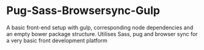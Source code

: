 # Pug-Sass-Browsersync-Gulp
A basic front-end setup with gulp, corresponding node dependencies and an empty bower package structure.
Utilises Sass, pug and browser sync for a very basic front development platform
